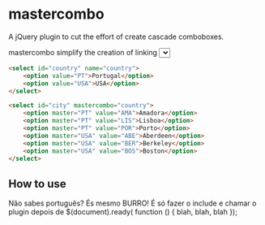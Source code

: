 # mastercombo

A jQuery plugin to cut the effort of create cascade comboboxes.

mastercombo simplify the creation of linking <select> tags, by creating two html attributes: mastercombo (in select tag) and master (in option tag)

```html
<select id="country" name="country">
    <option value="PT">Portugal</option>
    <option value="USA">USA</option>
</select>

<select id="city" mastercombo="country">
    <option master="PT" value="AMA">Amadora</option>
    <option master="PT" value="LIS">Lisboa</option>
    <option master="PT" value="POR">Porto</option>
    <option master="USA" value="ABE">Aberdeen</option>
    <option master="USA" value="BER">Berkeley</option>
    <option master="USA" value="BOS">Boston</option>
</select>
```

## How to use

Não sabes português? És mesmo BURRO! É só fazer o include e chamar o plugin depois de $(document).ready( function () { blah, blah, blah }); 
